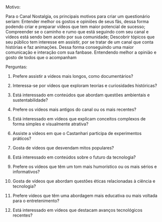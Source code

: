Motivo:

Para o Canal Nostalgia, os principais motivos para criar um questionário seriam:
Entender melhor os gostos e opiniões de seus fãs, dessa forma podendo criar e preparar vídeos que tem maior potencial de sucesso;
Compreender se o caminho e rumo que está seguindo com seu canal e vídeos está sendo bem aceito por sua comunidade;
Descobrir tópicos que seu público tem interesse em assistir, por se tratar de um canal que conta histórias e faz animações.
Dessa forma conseguindo uma maior comunicação e interação com sua fanbase. Entendendo melhor a opinião e gosto de todos que o acompanham

Perguntas: 

1) Prefere assistir a vídeos mais longos, como documentários?

2) Interessa-se por vídeos que exploram teorias e curiosidades históricas?

3) Está interessado em conteúdos que abordam questões ambientais e sustentabilidade?

4) Prefere os vídeos mais antigos do canal ou os mais recentes?

5) Está interessado em vídeos que explicam conceitos complexos de forma simples e visualmente atrativa?

6) Assiste a vídeos em que o Castanhari participa de experimentos práticos?

7) Gosta de vídeos que desvendam mitos populares?

8) Está interessado em conteúdos sobre o futuro da tecnologia?

9) Prefere os vídeos que têm um tom mais humorístico ou os mais sérios e informativos?

10) Gosta de vídeos que abordam questões éticas relacionadas à ciência e tecnologia?

11) Prefere vídeos que têm uma abordagem mais educativa ou mais voltada para o entretenimento?

12) Está interessado em vídeos que destacam avanços tecnológicos recentes?
